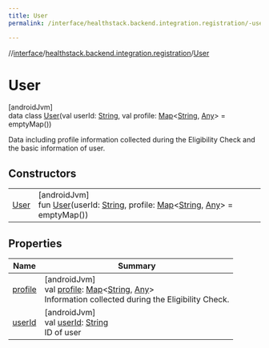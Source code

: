 ```yaml
---
title: User
permalink: /interface/healthstack.backend.integration.registration/-user/index.html

---
```

//[interface](/bi_interface.html)/[healthstack.backend.integration.registration](../index.html)/[User](index.html)



# User



[androidJvm]\
data class [User](index.html)(val userId: [String](https://kotlinlang.org/api/latest/jvm/stdlib/kotlin/-string/index.html), val profile: [Map](https://kotlinlang.org/api/latest/jvm/stdlib/kotlin.collections/-map/index.html)&lt;[String](https://kotlinlang.org/api/latest/jvm/stdlib/kotlin/-string/index.html), [Any](https://kotlinlang.org/api/latest/jvm/stdlib/kotlin/-any/index.html)&gt; = emptyMap())

Data including profile information collected during the Eligibility Check and the basic information of user.



## Constructors


| | |
|---|---|
| [User](-user.html) | [androidJvm]<br>fun [User](-user.html)(userId: [String](https://kotlinlang.org/api/latest/jvm/stdlib/kotlin/-string/index.html), profile: [Map](https://kotlinlang.org/api/latest/jvm/stdlib/kotlin.collections/-map/index.html)&lt;[String](https://kotlinlang.org/api/latest/jvm/stdlib/kotlin/-string/index.html), [Any](https://kotlinlang.org/api/latest/jvm/stdlib/kotlin/-any/index.html)&gt; = emptyMap()) |


## Properties


| Name | Summary |
|---|---|
| [profile](profile.html) | [androidJvm]<br>val [profile](profile.html): [Map](https://kotlinlang.org/api/latest/jvm/stdlib/kotlin.collections/-map/index.html)&lt;[String](https://kotlinlang.org/api/latest/jvm/stdlib/kotlin/-string/index.html), [Any](https://kotlinlang.org/api/latest/jvm/stdlib/kotlin/-any/index.html)&gt;<br>Information collected during the Eligibility Check. |
| [userId](user-id.html) | [androidJvm]<br>val [userId](user-id.html): [String](https://kotlinlang.org/api/latest/jvm/stdlib/kotlin/-string/index.html)<br>ID of user |

